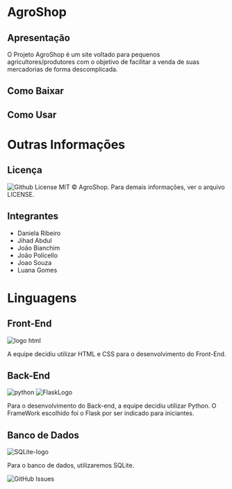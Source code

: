 # AgroShop 

## Apresentação

O Projeto AgroShop é um site voltado para pequenos agricultores/produtores com o objetivo de facilitar a venda de suas mercadorias de forma descomplicada.

## Como Baixar


## Como Usar


# Outras Informações
## Licença

<img alt="Github License" src="https://img.shields.io/github/license/ES-UFABC/AgroShop" />
MIT © AgroShop. Para demais informações, ver o arquivo LICENSE.

## Integrantes

* Daniela Ribeiro
* Jihad Abdul
* João Bianchim
* João Policello
* Joao Souza
* Luana Gomes

# Linguagens
## Front-End

![logo html](https://user-images.githubusercontent.com/90659182/157997674-cccc5332-7450-461e-b409-a522650e0a54.png)

A equipe decidiu utilizar HTML e CSS para o desenvolvimento do Front-End.

## Back-End

![python](https://user-images.githubusercontent.com/90659182/157997852-5f2e1f91-e72d-4ffc-8d16-88f73470d800.png)
![FlaskLogo](https://user-images.githubusercontent.com/90659182/158082659-ffd7be95-aa18-45c2-8e78-1e345422829a.png)

Para o desenvolvimento do Back-end, a equipe decidiu utilizar Python. O FrameWork escolhido foi o Flask por ser indicado para iniciantes. 

## Banco de Dados 

![SQLite-logo](https://user-images.githubusercontent.com/90659182/161594166-7197c9c7-f715-408a-a8a1-61f89c1ec765.png)

Para o banco de dados, utilizaremos SQLite.


<img alt="GitHub Issues" src="https://img.shields.io/github/issues/ES-UFABC/AgroShop" />
